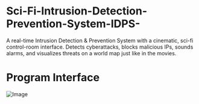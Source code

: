 # Sci-Fi-Intrusion-Detection-Prevention-System-IDPS-
A real-time Intrusion Detection &amp; Prevention System with a cinematic, sci-fi control-room interface. Detects cyberattacks, blocks malicious IPs, sounds alarms, and visualizes threats on a world map just like in the movies.
# Program Interface 
![Image](https://github.com/user-attachments/assets/810d65f0-8e32-42c3-88b8-308f3a5e00be)

